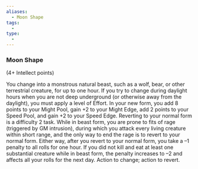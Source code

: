 ```yaml
---
aliases:
  - Moon Shape
tags:
  - 
type:
  - 
---
```

### Moon Shape

(4+ Intellect points)

You change into a monstrous natural beast, such as a wolf, bear, or other terrestrial creature, for up to one hour. If you try to change during daylight hours when you are not deep underground (or otherwise away from the daylight), you must apply a level of Effort. In your new form, you add 8 points to your Might Pool, gain +2 to your Might Edge, add 2 points to your Speed Pool, and gain +2 to your Speed Edge. Reverting to your normal form is a difficulty 2 task. While in beast form, you are prone to fits of rage (triggered by GM intrusion), during which you attack every living creature within short range, and the only way to end the rage is to revert to your normal form. Either way, after you revert to your normal form, you take a –1 penalty to all rolls for one hour. If you did not kill and eat at least one substantial creature while in beast form, the penalty increases to –2 and affects all your rolls for the next day. Action to change; action to revert.